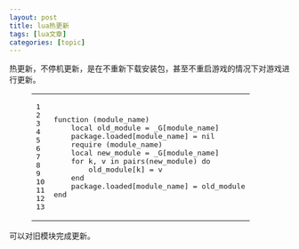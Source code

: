 ```yaml
---
layout: post
title: lua热更新 
tags: [lua文章]
categories: [topic]
---
```

<p>热更新，不停机更新，是在不重新下载安装包，甚至不重启游戏的情况下对游戏进行更新。</p>

<figure class="highlight lua"><table><tbody><tr><td class="gutter"><pre><div class="line">1</div><div class="line">2</div><div class="line">3</div><div class="line">4</div><div class="line">5</div><div class="line">6</div><div class="line">7</div><div class="line">8</div><div class="line">9</div><div class="line">10</div><div class="line">11</div><div class="line">12</div><div class="line">13</div></pre></td><td class="code"><pre><div class="line"><span class="function"><span class="keyword">function</span> <span class="params">(module_name)</span></span></div><div class="line">    <span class="keyword">local</span> old_module = <span class="built_in">_G</span>[module_name]</div><div class="line"></div><div class="line">    package.loaded[module_name] = <span class="literal">nil</span></div><div class="line">    <span class="built_in">require</span> (module_name)</div><div class="line"></div><div class="line">    <span class="keyword">local</span> new_module = <span class="built_in">_G</span>[module_name]</div><div class="line">    <span class="keyword">for</span> k, v <span class="keyword">in</span> <span class="built_in">pairs</span>(new_module) <span class="keyword">do</span></div><div class="line">        old_module[k] = v</div><div class="line">    <span class="keyword">end</span></div><div class="line"></div><div class="line">    package.loaded[module_name] = old_module</div><div class="line"><span class="keyword">end</span></div></pre></td></tr></tbody></table></figure>
<p>可以对旧模块完成更新。　　</p>
<p>　</p>